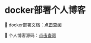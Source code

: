 # docker部署个人博客

🎉 docker部署文档：<a href="http://zhangyanc.club/article/django_docker/">点击查阅</a>

🎉 个人博客源码：<a href="https://github.com/zhangmoumou1/izone">点击查阅</a>
